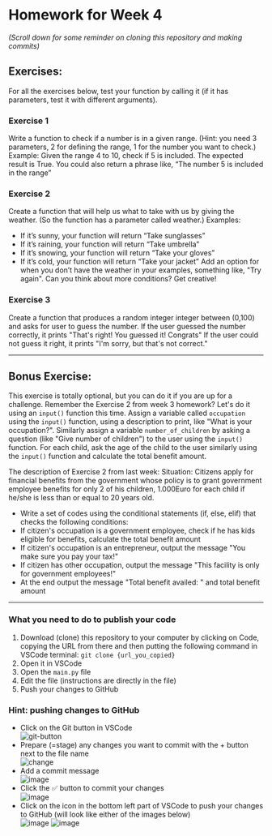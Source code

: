 # Homework for Week 4
_(Scroll down for some reminder on cloning this repository and making commits)_

## Exercises:

For all the exercises below, test your function by calling it (if it has parameters, test it with different arguments).
### Exercise 1
Write a function to check if a number is in a given range. (Hint: you need 3 parameters, 2 for defining the range, 1 for the number you want to check.)
Example: Given the range 4 to 10, check if 5 is included.
The expected result is True.
You could also return a phrase like, “The number 5 is included in the range”

### Exercise 2
Create a function that will help us what to take with us by giving the weather. (So the function has a parameter called weather.)
Examples:
- If it’s sunny, your function will return “Take sunglasses”
- If it’s raining, your function will return “Take umbrella”
- If it’s snowing, your function will return “Take your gloves”
- If it’s cold, your function will return “Take your jacket”
Add an option for when you don’t have the weather in your examples, something like, "Try again". 
Can you think about more conditions? Get creative!


### Exercise 3

Create a function that produces a random integer integer between (0,100) and asks for user to guess the number.
If the user guessed the number correctly, it prints "That's right! You guessed it! Congrats"
If the user could not guess it right, it prints "I'm sorry, but that's not correct."

--------------------------------------
## Bonus Exercise:

This exercise is totally optional, but you can do it if you are up for a challenge. 
Remember the Exercise 2 from week 3 homework? Let's do it using an `input()` function this time. 
Assign a variable called `occupation` using the `input()` function, using a description to print, like "What is your occupation?".
Similarly assign a variable `number_of_children` by asking a question (like "Give number of children")  to the user using the `input()` function. 
For each child, ask the age of the child to the user similarly using the `input()` function and calculate the total benefit amount.

The description of Exercise 2 from last week:
Situation: Citizens apply for financial benefits from the government whose policy is to grant government employee benefits for only 2 of his children, 1.000Euro for each child if he/she is less than or equal to 20 years old.
- Write a set of codes using the conditional statements (if, else, elif) that checks the following conditions:
- If citizen's occupation is a government employee, check if he has kids eligible for benefits, calculate the total benefit amount
- If citizen's occupation is an entrepreneur, output the message "You make sure you pay your tax!"
- If citizen has other occupation, output the message "This facility is only for government employees!"
- At the end output the message "Total benefit availed: " and total benefit amount
---------------------------------------
### What you need to do to publish your code
1. Download (clone) this repository to your computer by clicking on Code, copying the URL from there and then putting the following command in VSCode terminal: `git clone {url_you_copied}`
3. Open it in VSCode
4. Open the `main.py` file
5. Edit the file (instructions are directly in the file)
6. Push your changes to GitHub

### Hint: pushing changes to GitHub
- Click on the Git button in VSCode  
![git-button](https://user-images.githubusercontent.com/20370225/132511360-8d934539-2eba-4714-b006-38a308c3caf9.png)
- Prepare (=stage) any changes you want to commit with the + button next to the file name  
![change](https://user-images.githubusercontent.com/20370225/132511457-cb0b0f6e-4f73-41c4-8fca-d9eebed764b7.png)
- Add a commit message  
![image](https://user-images.githubusercontent.com/20370225/132511610-d753a5a9-9085-4807-9214-7ece0bee8633.png)
- Click the ✅ button to commit your changes  
![image](https://user-images.githubusercontent.com/20370225/132511856-b6acea15-0750-46f2-96c7-54121f8327f9.png)
- Click on the icon in the bottom left part of VSCode to push your changes to GitHub (will look like either of the images below)  
![image](https://user-images.githubusercontent.com/20370225/132512016-56f3d964-5b6d-4cf2-a915-62f5632179ed.png)
![image](https://user-images.githubusercontent.com/20370225/132512288-b5b0827c-14f7-48cb-a87e-0419d75dab9c.png)





